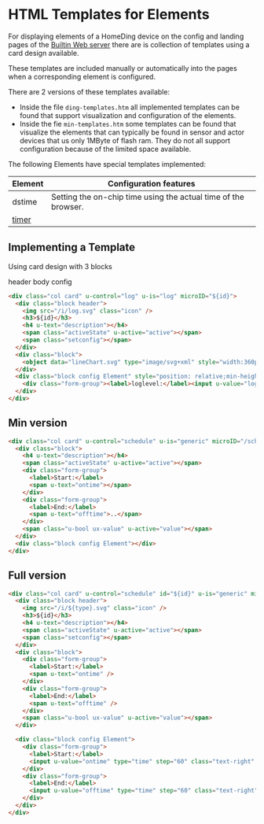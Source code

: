 # HTML Templates for Elements

  For displaying elements of a HomeDing device on the config and landing pages of the [Builtin Web server](/concepts/paper04.md) there are is collection of templates using a card design available.

These templates are included manually or automatically into the pages when a corresponding element is configured.

There are 2 versions of these templates available:

* Inside the file `ding-templates.htm` all implemented templates can be found that support visualization and configuration of the elements.
*  Inside the fie `min-templates.htm` some templates can be found that visualize the elements that can typically be found in sensor and actor devices that us only 1MByte of flash ram. They do not all support configuration because of the limited space available.

The following Elements have special templates implemented:

| Element                 | Configuration features                                         |
| ----------------------- | -------------------------------------------------------------- |
| dstime                  | Setting the on-chip time using the actual time of the browser. |
| [timer](/elements/timer.md) |


## Implementing a Template

Using card design with 3 blocks

header
body
config

```HTML
<div class="col card" u-control="log" u-is="log" microID="${id}">
  <div class="block header">
    <img src="/i/log.svg" class="icon" />
    <h3>${id}</h3>
    <h4 u-text="description"></h4>
    <span class="activeState" u-active="active"></span>
    <span class="setconfig"></span>
  </div>
  <div class="block">
    <object data="lineChart.svg" type="image/svg+xml" style="width:360px;height:136px"></object>
  </div>
  <div class="block config Element" style="position: relative;min-height: 5rem">
    <div class="form-group"><label>loglevel:</label><input u-value="loglevel" /></div>
  </div>
</div>
```

## Min version

```HTML
<div class="col card" u-control="schedule" u-is="generic" microID="/schedule/0">
  <div class="block">
    <h4 u-text="description"></h4>
    <span class="activeState" u-active="active"></span>
    <div class="form-group">
      <label>Start:</label>
      <span u-text="ontime"></span>
    </div>
    <div class="form-group">
      <label>End:</label>
      <span u-text="offtime">..</span>
    </div>
    <span class="u-bool ux-value" u-active="value"></span>
  </div>
  <div class="block config Element"></div>
</div>
```

## Full version

```HTML
<div class="col card" u-control="schedule" id="${id}" u-is="generic" microID="${id}">
  <div class="block header">
    <img src="/i/${type}.svg" class="icon" />
    <h3>${id}</h3>
    <h4 u-text="description"></h4>
    <span class="activeState" u-active="active"></span>
    <span class="setconfig"></span>
  </div>
  <div class="block">
    <div class="form-group">
      <label>Start:</label>
      <span u-text="ontime" />
    </div>
    <div class="form-group">
      <label>End:</label>
      <span u-text="offtime" />
    </div>
    <span class="u-bool ux-value" u-active="value"></span>
  </div>

  <div class="block config Element">
    <div class="form-group">
      <label>Start:</label>
      <input u-value="ontime" type="time" step="60" class="text-right" style="width:6em;padding-right:0.2em" />
    </div>
    <div class="form-group">
      <label>End:</label>
      <input u-value="offtime" type="time" step="60" class="text-right" style="width:6em;padding-right:0.2em" />
    </div>
  </div>
</div>
```
